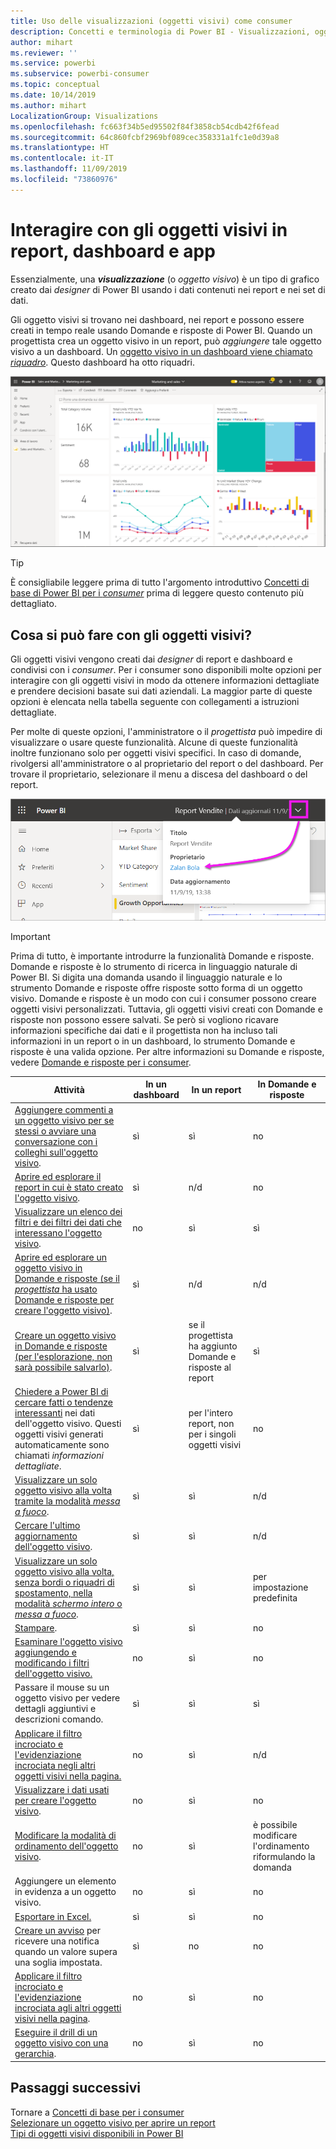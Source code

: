 ```yaml
---
title: Uso delle visualizzazioni (oggetti visivi) come consumer
description: Concetti e terminologia di Power BI - Visualizzazioni, oggetti visivi. Che cos'è una visualizzazione o un oggetto visivo di Power BI.
author: mihart
ms.reviewer: ''
ms.service: powerbi
ms.subservice: powerbi-consumer
ms.topic: conceptual
ms.date: 10/14/2019
ms.author: mihart
LocalizationGroup: Visualizations
ms.openlocfilehash: fc663f34b5ed95502f84f3858cb54cdb42f6fead
ms.sourcegitcommit: 64c860fcbf2969bf089cec358331a1fc1e0d39a8
ms.translationtype: HT
ms.contentlocale: it-IT
ms.lasthandoff: 11/09/2019
ms.locfileid: "73860976"
---
```

# <a name="interact-with-visuals-in-reports-dashboards-and-apps"></a>Interagire con gli oggetti visivi in report, dashboard e app

Essenzialmente, una ***visualizzazione*** (o *oggetto visivo*) è un tipo di grafico creato dai *designer* di Power BI usando i dati contenuti nei report e nei set di dati. 

Gli oggetto visivi si trovano nei dashboard, nei report e possono essere creati in tempo reale usando Domande e risposte di Power BI. Quando un progettista crea un oggetto visivo in un report, può *aggiungere* tale oggetto visivo a un dashboard. Un [oggetto visivo in un dashboard viene chiamato *riquadro*](end-user-tiles.md). Questo dashboard ha otto riquadri. 

![Dashboard con riquadri](media/end-user-visualizations/power-bi-dashboard.png)

> [!TIP]
> È consigliabile leggere prima di tutto l'argomento introduttivo [Concetti di base di Power BI per i *consumer*](end-user-basic-concepts.md) prima di leggere questo contenuto più dettagliato.

## <a name="what-can-i-do-with-visuals"></a>Cosa si può fare con gli oggetti visivi?

Gli oggetti visivi vengono creati dai *designer* di report e dashboard e condivisi con i *consumer*. Per i consumer sono disponibili molte opzioni per interagire con gli oggetti visivi in modo da ottenere informazioni dettagliate e prendere decisioni basate sui dati aziendali. La maggior parte di queste opzioni è elencata nella tabella seguente con collegamenti a istruzioni dettagliate.

Per molte di queste opzioni, l'amministratore o il *progettista* può impedire di visualizzare o usare queste funzionalità. Alcune di queste funzionalità inoltre funzionano solo per oggetti visivi specifici.  In caso di domande, rivolgersi all'amministratore o al proprietario del report o del dashboard. Per trovare il proprietario, selezionare il menu a discesa del dashboard o del report. 

![Menu a discesa del titolo che mostra il proprietario](media/end-user-visualizations/power-bi-owner.png)


> [!IMPORTANT]
> Prima di tutto, è importante introdurre la funzionalità Domande e risposte. Domande e risposte è lo strumento di ricerca in linguaggio naturale di Power BI. Si digita una domanda usando il linguaggio naturale e lo strumento Domande e risposte offre risposte sotto forma di un oggetto visivo. Domande e risposte è un modo con cui i consumer possono creare oggetti visivi personalizzati. Tuttavia, gli oggetti visivi creati con Domande e risposte non possono essere salvati. Se però si vogliono ricavare informazioni specifiche dai dati e il progettista non ha incluso tali informazioni in un report o in un dashboard, lo strumento Domande e risposte è una valida opzione. Per altre informazioni su Domande e risposte, vedere [Domande e risposte per i consumer](end-user-q-and-a.md).



|Attività  |In un dashboard  |In un report  | In Domande e risposte
|---------|---------|---------|--------|
|[Aggiungere commenti a un oggetto visivo per se stessi o avviare una conversazione con i colleghi sull'oggetto visivo](end-user-comment.md).     |  sì       |   sì      |  no  |
|[Aprire ed esplorare il report in cui è stato creato l'oggetto visivo](end-user-tiles.md).     |    sì     |   n/d      |  no |
|[Visualizzare un elenco dei filtri e dei filtri dei dati che interessano l'oggetto visivo](end-user-report-filter.md).     |    no     |   sì      |  sì |
|[Aprire ed esplorare un oggetto visivo in Domande e risposte (se il *progettista* ha usato Domande e risposte per creare l'oggetto visivo)](end-user-q-and-a.md).     |   sì      |   n/d      |  n/d  |
|[Creare un oggetto visivo in Domande e risposte (per l'esplorazione, non sarà possibile salvarlo)](end-user-q-and-a.md).     |   sì      |   se il progettista ha aggiunto Domande e risposte al report      |  sì  |
|[Chiedere a Power BI di cercare fatti o tendenze interessanti](end-user-insights.md) nei dati dell'oggetto visivo.  Questi oggetti visivi generati automaticamente sono chiamati *informazioni dettagliate*.     |    sì     |  per l'intero report, non per i singoli oggetti visivi       | no   |
|[Visualizzare un solo oggetto visivo alla volta tramite la modalità *messa a fuoco*](end-user-focus.md).     | sì        |   sì      | n/d  |
|[Cercare l'ultimo aggiornamento dell'oggetto visivo](end-user-fresh.md).     |  sì       |    sì     | n/d  |
|[Visualizzare un solo oggetto visivo alla volta, senza bordi o riquadri di spostamento, nella modalità *schermo intero* o *messa a fuoco*](end-user-focus.md).     |   sì      |  sì       | per impostazione predefinita  |
|[Stampare](end-user-print.md).     |  sì       |   sì      | no  |
|[Esaminare l'oggetto visivo aggiungendo e modificando i filtri dell'oggetto visivo.](end-user-report-filter.md)     |    no     |   sì      | no  |
|Passare il mouse su un oggetto visivo per vedere dettagli aggiuntivi e descrizioni comando.     |    sì     |   sì      | sì  |
|[Applicare il filtro incrociato e l'evidenziazione incrociata negli altri oggetti visivi nella pagina.](end-user-interactions.md)    |   no      |   sì      | n/d  |
|[Visualizzare i dati usati per creare l'oggetto visivo](end-user-show-data.md).     |  no       |   sì      | no  |
| [Modificare la modalità di ordinamento dell'oggetto visivo](end-user-change-sort.md). | no  | sì  | è possibile modificare l'ordinamento riformulando la domanda  |
| Aggiungere un elemento in evidenza a un oggetto visivo. | no  | sì  |  no |
| [Esportare in Excel.](end-user-export.md) | sì | sì | no|
| [Creare un avviso](end-user-alerts.md) per ricevere una notifica quando un valore supera una soglia impostata.  | sì  | no  | no |
| [Applicare il filtro incrociato e l'evidenziazione incrociata agli altri oggetti visivi nella pagina](end-user-report-filter.md).  | no      | sì  | no  |
| [Eseguire il drill di un oggetto visivo con una gerarchia](end-user-drill.md).  | no  | sì   | no |

## <a name="next-steps"></a>Passaggi successivi
Tornare a [Concetti di base per i consumer](end-user-basic-concepts.md)    
[Selezionare un oggetto visivo per aprire un report](end-user-report-open.md)    
[Tipi di oggetti visivi disponibili in Power BI](end-user-visual-type.md)